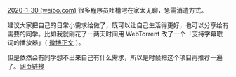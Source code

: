 [2020-1-30 (weibo.com)](https://weibo.com/1088413295/IrQCs2O6b)
很多程序员吐槽宅在家太无聊，急需消遣方式。  
  
建议大家把自己的日常小需求给做了，既可以让自己生活得更好，也可以分享给有需要的同学。比如我就刚花了一两天时间用 WebTorrent 改了一个「支持字幕取词的播放器」（ [微博正文](https://weibo.com/1088413295/Irydk6quD?from=page_1005051088413295_profile&wvr=6&mod=weibotime) ）。  
  
但是依然会有同学想不出来自己有什么需求，所以是时候把这个项目再推荐一遍了。[网页链接](https://t.cn/E6y4xBQ)